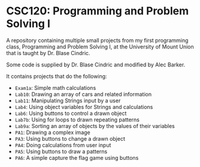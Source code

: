 # CSC120: Programming and Problem Solving I

A repository containing multiple small projects from my first programming class, Programming and Problem Solving I, at the University of Mount Union that is taught by Dr. Blase Cindric.

Some code is supplied by Dr. Blase Cindric and modified by Alec Barker.

It contains projects that do the following:

- `Exam1a`: Simple math calculations
- `Lab10`: Drawing an array of cars and related information
- `Lab11`: Manipulating Strings input by a user
- `Lab4`: Using object variables for Strings and calculations
- `Lab6`: Using buttons to control a drawn object
- `Lab7b`: Using for loops to drawn repeating patterns
- `Lab9a`: Sorting an array of objects by the values of their variables
- `PA1`: Drawing a complex image
- `PA3`: Using buttons to change a drawn object
- `PA4`: Doing calculations from user input
- `PA5`: Using buttons to draw a patterns
- `PA6`: A simple capture the flag game using buttons
